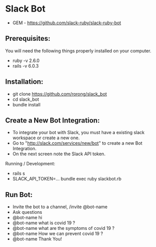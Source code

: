 # Slack Bot

* GEM - https://github.com/slack-ruby/slack-ruby-bot


## Prerequisites:
You will need the following things properly installed on your computer.
* ruby -v 2.6.0
* rails -v 6.0.3


## Installation:
* git clone <https://github.com/rorong/slack_bot>
* cd slack_bot
* bundle install

## Create a New Bot Integration:
* To integrate your bot with Slack, you must have a existing slack workspace or create a new one.
* Go to "http://slack.com/services/new/bot" to create a new Bot Integration.
* On the next screen note the Slack API token.

Running / Development:
* rails s
* SLACK_API_TOKEN=... bundle exec ruby slackbot.rb


## Run Bot:
* Invite the bot to a channel, /invite @bot-name
* Ask questions
* @bot-name hi
* @bot-name what is covid 19 ?
* @bot-name what are the symptoms of covid 19 ?
* @bot-name How we can prevent covid 19 ?
* @bot-name Thank You!


